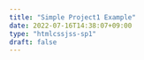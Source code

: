```yaml
---
title: "Simple Project1 Example"
date: 2022-07-16T14:38:07+09:00
type: "htmlcssjss-sp1"
draft: false
---
```


